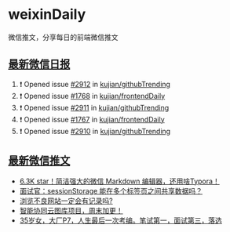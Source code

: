 # weixinDaily
微信推文，分享每日的前端微信推文

## [最新微信日报](https://github.com/kujian/weixinDaily/issues)

<!--START_SECTION:activity-->
1. ❗ Opened issue [#2912](https://github.com/kujian/githubTrending/issues/2912) in [kujian/githubTrending](https://github.com/kujian/githubTrending)
2. ❗ Opened issue [#1768](https://github.com/kujian/frontendDaily/issues/1768) in [kujian/frontendDaily](https://github.com/kujian/frontendDaily)
3. ❗ Opened issue [#2911](https://github.com/kujian/githubTrending/issues/2911) in [kujian/githubTrending](https://github.com/kujian/githubTrending)
4. ❗ Opened issue [#1767](https://github.com/kujian/frontendDaily/issues/1767) in [kujian/frontendDaily](https://github.com/kujian/frontendDaily)
5. ❗ Opened issue [#2910](https://github.com/kujian/githubTrending/issues/2910) in [kujian/githubTrending](https://github.com/kujian/githubTrending)
<!--END_SECTION:activity-->


## [最新微信推文](https://weixin.qdkfweb.cn/)

<!-- BLOG-POST-LIST:START -->
- [6.3K star！简洁强大的微信 Markdown 编辑器，还用啥Typora！](https://weixin.qdkfweb.cn/61560.html)
- [面试官：sessionStorage 能在多个标签页之间共享数据吗？](https://weixin.qdkfweb.cn/61530.html)
- [浏览不良网站一定会有记录吗?](https://weixin.qdkfweb.cn/61541.html)
- [智能协同云图库项目，周末加更！](https://weixin.qdkfweb.cn/61542.html)
- [35岁女，大厂P7，人生最后一次考编。笔试第一，面试第三，落选](https://weixin.qdkfweb.cn/61548.html)
<!-- BLOG-POST-LIST:END -->